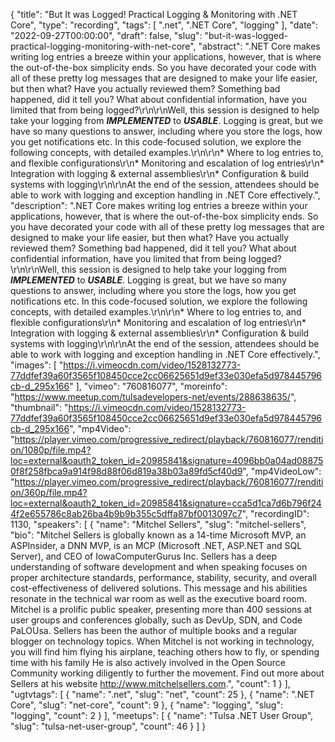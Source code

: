{
  "title": "But It was Logged! Practical Logging & Monitoring with .NET Core",
  "type": "recording",
  "tags": [
    ".net",
    ".NET Core",
    "logging"
  ],
  "date": "2022-09-27T00:00:00",
  "draft": false,
  "slug": "but-it-was-logged-practical-logging-monitoring-with-net-core",
  "abstract": ".NET Core makes writing log entries a breeze within your applications, however, that is where the out-of-the-box simplicity ends. So you have decorated your code with all of these pretty log messages that are designed to make your life easier, but then what? Have you actually reviewed them? Something bad happened, did it tell you? What about confidential information, have you limited that from being logged?\r\n\r\nWell, this session is designed to help take your logging from ***IMPLEMENTED*** to ***USABLE***. Logging is great, but we have so many questions to answer, including where you store the logs, how you get notifications etc. In this code-focused solution, we explore the following concepts, with detailed examples.\r\n\r\n* Where to log entries to, and flexible configurations\r\n* Monitoring and escalation of log entries\r\n* Integration with logging & external assemblies\r\n* Configuration & build systems with logging\r\n\r\nAt the end of the session, attendees should be able to work with logging and exception handling in .NET Core effectively.",
  "description": ".NET Core makes writing log entries a breeze within your applications, however, that is where the out-of-the-box simplicity ends. So you have decorated your code with all of these pretty log messages that are designed to make your life easier, but then what? Have you actually reviewed them? Something bad happened, did it tell you? What about confidential information, have you limited that from being logged?\r\n\r\nWell, this session is designed to help take your logging from ***IMPLEMENTED*** to ***USABLE***. Logging is great, but we have so many questions to answer, including where you store the logs, how you get notifications etc. In this code-focused solution, we explore the following concepts, with detailed examples.\r\n\r\n* Where to log entries to, and flexible configurations\r\n* Monitoring and escalation of log entries\r\n* Integration with logging & external assemblies\r\n* Configuration & build systems with logging\r\n\r\nAt the end of the session, attendees should be able to work with logging and exception handling in .NET Core effectively.",
  "images": [
    "https://i.vimeocdn.com/video/1528132773-77ddfef39a60f3565f108450cce2cc06625651d9ef33e030efa5d978445796cb-d_295x166"
  ],
  "vimeo": "760816077",
  "moreinfo": "https://www.meetup.com/tulsadevelopers-net/events/288638635/",
  "thumbnail": "https://i.vimeocdn.com/video/1528132773-77ddfef39a60f3565f108450cce2cc06625651d9ef33e030efa5d978445796cb-d_295x166",
  "mp4Video": "https://player.vimeo.com/progressive_redirect/playback/760816077/rendition/1080p/file.mp4?loc=external&oauth2_token_id=20985841&signature=4096bb0a04ad088750f8f258fbca9a914f98d88f06d819a38b03a89fd5cf40d9",
  "mp4VideoLow": "https://player.vimeo.com/progressive_redirect/playback/760816077/rendition/360p/file.mp4?loc=external&oauth2_token_id=20985841&signature=cca5d1ca7d6b796f244f2e655786c8ab26ba4b9b9b355c5dffa87bf0013097c7",
  "recordingID": 1130,
  "speakers": [
    {
      "name": "Mitchel Sellers",
      "slug": "mitchel-sellers",
      "bio": "Mitchel Sellers is globally known as a 14-time Microsoft MVP, an ASPInsider, a DNN MVP, is an MCP (Microsoft .NET, ASP.NET and SQL Server), and CEO of IowaComputerGurus Inc. Sellers has a deep understanding of software development and when speaking focuses on proper architecture standards, performance, stability, security, and overall cost-effectiveness of delivered solutions. This message and his abilities resonate in the technical war room as well as the executive board room.  Mitchel is a prolific public speaker, presenting more than 400 sessions at user groups and conferences globally, such as DevUp, SDN, and Code PaLOUsa. Sellers has been the author of multiple books and a regular blogger on technology topics.  When Mitchel is not working in technology, you will find him flying his airplane, teaching others how to fly, or spending time with his family He is also actively involved in the Open Source Community working diligently to further the movement. Find out more about Sellers at his website http://www.mitchelsellers.com.",
      "count": 1
    }
  ],
  "ugtvtags": [
    {
      "name": ".net",
      "slug": "net",
      "count": 25
    },
    {
      "name": ".NET Core",
      "slug": "net-core",
      "count": 9
    },
    {
      "name": "logging",
      "slug": "logging",
      "count": 2
    }
  ],
  "meetups": [
    {
      "name": "Tulsa .NET User Group",
      "slug": "tulsa-net-user-group",
      "count": 46
    }
  ]
}